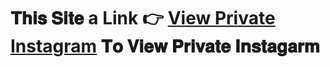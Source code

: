 # 𝐓𝐡𝐢𝐬 𝐒𝐢𝐭𝐞 a Link 👉 **[View Private Instagram](http://mej64.github.io/)** 𝐓𝐨 𝐕𝐢𝐞𝐰 𝐏𝐫𝐢𝐯𝐚𝐭𝐞 𝐈𝐧𝐬𝐭𝐚𝐠𝐚𝐫𝐦

